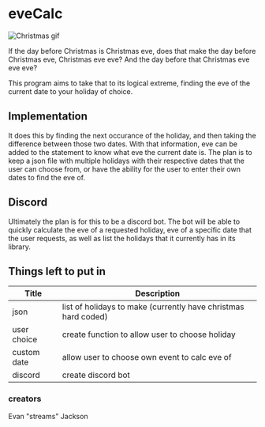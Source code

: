 # eveCalc

![Christmas gif](https://media.giphy.com/media/QsmWmk2MSej5bveXeo/giphy.gif)

If the day before Christmas is Christmas eve, does that make the day before Christmas eve, Christmas eve eve?
And the day before that Christmas eve eve eve?

This program aims to take that to its logical extreme, finding the eve of the current date to your holiday of choice. 

## Implementation
It does this by finding the next occurance of the holiday, and then taking the difference between those two dates. With that information, eve can be added to the statement to know what eve the current date is. 
The plan is to keep a json file with multiple holidays with their respective dates that the user can choose from, or have the ability for the user to enter their own dates to find the eve of.

## Discord
Ultimately the plan is for this to be a discord bot. The bot will be able to quickly calculate the eve of a requested holiday, eve of a specific date that the user requests, as well as list the holidays that it currently has in its library. 

## Things left to put in
Title | Description
----- | -----------
json | list of holidays to make (currently have christmas hard coded)
user choice | create function to allow user to choose holiday
custom date | allow user to choose own event to calc eve of
discord | create discord bot

### creators
Evan "streams" Jackson
